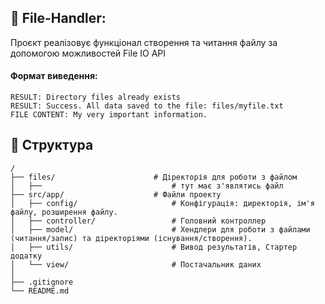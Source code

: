 ## 📘 File-Handler: 

Проєкт реалізовує функціонал створення та читання файлу за допомогою можливостей File IO API

#### Формат виведення:
```
RESULT: Directory files already exists
RESULT: Success. All data saved to the file: files/myfile.txt
FILE CONTENT: My very important information.
```

## 🧱 Структура

```
/
├── files/                      # Діректорія для роботи з файлом
│   ├──                             # тут має з'являтись файл
├── src/app/                    # Файли проекту
│   ├── config/                     # Конфігурація: директорія, ім'я файлу, розширення файлу.
│   ├── controller/                 # Головний контроллер  
│   ├── model/                      # Хендлери для роботи з файлами (читання/запис) та діректоріями (існування/створення).
│   ├── utils/                      # Вивод результатів, Стартер додатку
│   └── view/                       # Постачальник даних
│
├── .gitignore
└── README.md
```